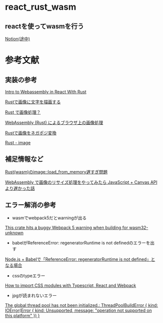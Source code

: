# react_rust_wasm

## reactを使ってwasmを行う

[Notion(途中)](https://solstice-save-d11.notion.site/react-wasm-8278b24c3e354f41812492a439638783)

# 参考文献
## 実装の参考
[Intro to Webassembly in React With Rust](https://medium.com/swlh/intro-to-webassembly-in-react-with-rust-d067408231b9)

[Rustで画像に文字を描画する](https://zenn.dev/corocn/articles/69a6735c10ce4f)

[Rust で画像処理？](https://qiita.com/RotaryKer/items/a9897ddccdd0d8e0a1c2)

[WebAssembly (Rust) によるブラウザ上の画像処理](https://qiita.com/toyohisa/items/6e9336ff5a86911369ef)

[Rustで画像をネガポジ変換](https://doitu.info/blog/5badf7568dbc7a000fc280c6)

[Rust - image](https://docs.rs/image/latest/image/)

## 補足情報など

[Rust(wasm)のimage::load_from_memory遅すぎ問題](https://zenn.dev/dozo/articles/14bc23b488c95a)

[WebAssembly で画像のリサイズ処理をやってみたら JavaScript + Canvas API より遅かった話](https://qiita.com/yokra9/items/f9e98a9b47fe2d1234b0)

## エラー解消の参考

- wasmでwebpack5だとwarningが出る

[This crate hits a buggy Webpack 5 warning when building for wasm32-unknown](https://github.com/rust-random/getrandom/issues/224)

- babelがReferenceError: regeneratorRuntime is not definedのエラーを出す

[Node.js + Babelで「ReferenceError: regeneratorRuntime is not defined」となる場合](https://www.aizulab.com/blog/referenceerror-regeneratorruntime-is-not-defined/)

- cssのtypeエラー

[How to import CSS modules with Typescript, React and Webpack](https://stackoverflow.com/questions/41336858/how-to-import-css-modules-with-typescript-react-and-webpack)

- jpgが読まれないエラー

[The global thread pool has not been initialized.: ThreadPoolBuildError { kind: IOError(Error { kind: Unsupported, message: "operation not supported on this platform" }) } ](https://github.com/image-rs/image/issues/1496)
